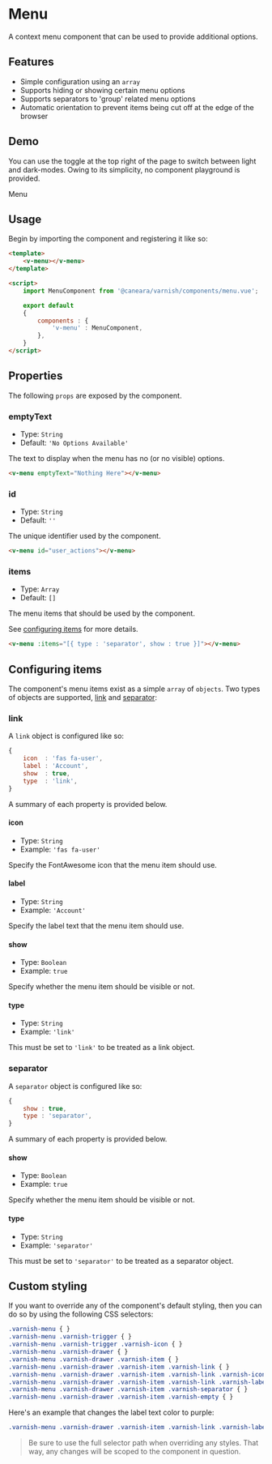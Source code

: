 # Menu

A context menu component that can be used to provide additional options.

## Features

* Simple configuration using an `array`
* Supports hiding or showing certain menu options
* Supports separators to 'group' related menu options
* Automatic orientation to prevent items being cut off at the edge of the browser

## Demo

You can use the toggle at the top right of the page to switch between light and dark-modes. Owing to its simplicity, no component playground is provided.

<!-- Setup -->
<script setup>
    import { ref } from 'vue';
    import MenuComponent from '../../src/components/menu.vue';

    let items = ref([
        { type : 'link', show : true, icon : 'fas fa-user', label : 'Account' },
        { type : 'separator', show : true },
        { type : 'link', show : true, icon : 'fas fa-right-to-bracket', label : 'Sign Out' },
    ]);
</script>

<!-- Demo -->
<div class="bg-gray-100 dark:bg-black flex justify-center rounded-md p-6 mt-8">
    Menu
    <ClientOnly>
        <MenuComponent :items="items"></MenuComponent>
    </ClientOnly>
</div>

## Usage

Begin by importing the component and registering it like so:

```html
<template>
    <v-menu></v-menu>
</template>

<script>
    import MenuComponent from '@caneara/varnish/components/menu.vue';

    export default
    {
        components : {
            'v-menu' : MenuComponent,
        },
    }
</script>
```

## Properties

The following `props` are exposed by the component.

### emptyText

- Type: `String`
- Default: `'No Options Available'`

The text to display when the menu has no (or no visible) options.

```html
<v-menu emptyText="Nothing Here"></v-menu>
```

### id

- Type: `String`
- Default: `''`

The unique identifier used by the component.

```html
<v-menu id="user_actions"></v-menu>
```

### items

- Type: `Array`
- Default: `[]`

The menu items that should be used by the component.

See [configuring items](#configuring-items) for more details.

```html
<v-menu :items="[{ type : 'separator', show : true }]"></v-menu>
```

## Configuring items

The component's menu items exist as a simple `array` of `objects`. Two types of objects are supported, [link](#link) and [separator](#separator):

### link

A `link` object is configured like so:

```js
{
    icon  : 'fas fa-user',
    label : 'Account',
    show  : true,
    type  : 'link',
}
```

A summary of each property is provided below.

#### icon

- Type: `String`
- Example: `'fas fa-user'`

Specify the FontAwesome icon that the menu item should use.

#### label

- Type: `String`
- Example: `'Account'`

Specify the label text that the menu item should use.

#### show

- Type: `Boolean`
- Example: `true`

Specify whether the menu item should be visible or not.

#### type

- Type: `String`
- Example: `'link'`

This must be set to `'link'` to be treated as a link object.

### separator

A `separator` object is configured like so:

```js
{
    show : true,
    type : 'separator',
}
```

A summary of each property is provided below.

#### show

- Type: `Boolean`
- Example: `true`

Specify whether the menu item should be visible or not.

#### type

- Type: `String`
- Example: `'separator'`

This must be set to `'separator'` to be treated as a separator object.

## Custom styling

If you want to override any of the component's default styling, then you can do so by using the following CSS selectors:

```css
.varnish-menu { }
.varnish-menu .varnish-trigger { }
.varnish-menu .varnish-trigger .varnish-icon { }
.varnish-menu .varnish-drawer { }
.varnish-menu .varnish-drawer .varnish-item { }
.varnish-menu .varnish-drawer .varnish-item .varnish-link { }
.varnish-menu .varnish-drawer .varnish-item .varnish-link .varnish-icon { }
.varnish-menu .varnish-drawer .varnish-item .varnish-link .varnish-label { }
.varnish-menu .varnish-drawer .varnish-item .varnish-separator { }
.varnish-menu .varnish-drawer .varnish-item .varnish-empty { }
```

Here's an example that changes the label text color to purple:

```css
.varnish-menu .varnish-drawer .varnish-item .varnish-link .varnish-label { @apply text-purple-700 dark:text-purple-400 }
```

> Be sure to use the full selector path when overriding any styles. That way, any changes will be scoped to the component in question.